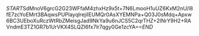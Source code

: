 $START$SdMnoV6grcG2G23WFfaM4zhxHz9x5t+7N6LmooH1uUZ6KxM2nU/l8fE7zcYoEMrt3BAqwsPUPlayqlrejiIEUMQr0AsXYEMNPa+Q03J0sMdq+Apxw6BC3UEboXuRczWtRbZMeisgJad9NkYa9u6nJCS5C2qrTHZ+2INrY9H2+RAVndmE3TZ1GR7b1UrVKX4SLQZl6fx7lr7qgy0Ge1zcYA==$END$